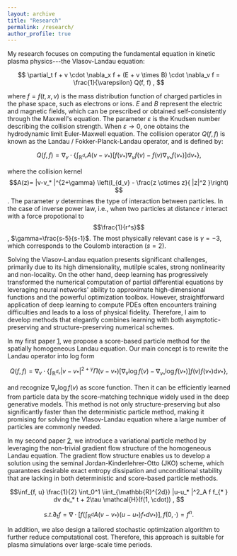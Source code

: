 ```yaml
---
layout: archive
title: "Research"
permalink: /research/
author_profile: true
---
```


My research focuses on computing the fundamental equation in kinetic plasma physics---the Vlasov-Landau equation:

$$ \partial_t f + v \cdot \nabla_x f + (E + v \times B) \cdot \nabla_v f = \frac{1}{\varepsilon} Q(f, f) , $$

where $f=f(t,x,v)$ is the mass distribution function of charged particles in the phase space, such as electrons or ions. $E$ and $B$ represent the electric and magnetic fields, which can be prescribed or obtained self-consistently through the Maxwell's equation. The parameter $\varepsilon$ is the Knudsen number describing the collision strength. When $\varepsilon \to 0$, one obtains the hydrodynamic limit Euler-Maxwell equation. The collision operator $Q(f,f)$ is known as the Landau / Fokker-Planck-Landau operator, and is defined by:

$$ Q(f,f) = \nabla_v \cdot \left\{ \int_{\mathbb{R}^{d_v}}  A(v-v_* ) [f(v_* )\nabla_v f(v) - f(v) \nabla_{v_* } f(v_* ) ] \mathrm{d}v_* \right\} , $$

where the collision kernel
$$A(z)= |v-v_* |^{2+\gamma} \left(I_{d_v} - \frac{z \otimes z}{ |z|^2 }\right) $$. The parameter $\gamma$ determines the type of interaction between particles. In the case of inverse power law, i.e., when two particles at distance $r$ interact with a force propotional to $$\frac{1}{r^s}$$, $\gamma=\frac{s-5}{s-1}$. The most physically relevant case is $\gamma=-3$, which corresponds to the Coulomb interaction ($s=2$). 

Solving the Vlasov-Landau equation presents significant challenges, primarily due to its high dimensionality, mutilple scales, strong nonlinearity and non-locality. On the other hand, deep learning has progressively transformed the numerical computation of partial differential equations by leveraging neural networks' ability to approximate high-dimensional functions and the powerful optimization toolbox. However, straightforward application of deep learning to compute PDEs often encounters training difficulties and leads to a loss of physical fidelity. Therefore, I aim to develop methods that elegantly combines learning with both asymptotic-preserving and structure-preserving numerical schemes.

In my first paper [1](https://arxiv.org/abs/2409.12296), we propose a score-based particle method for the spatially homogeneous Landau equation. Our main concept is to rewrite the Landau operator into log form

$$ Q(f,f) = \nabla_v \cdot \left\{ \int_{\mathbb{R}^{d_v}} |v-v_* |^{2+\gamma} \Pi(v-v_* ) [\nabla_v \log f(v) - \nabla_{v_* } \log f(v_* ) ]f(v) f(v_* ) \mathrm{d}v_* \right\} , $$

and recognize $\nabla_v \log f(v)$ as score function. Then it can be efficiently learned from particle data by the score-matching technique widely used in the deep generative models. This method is not only structure-preserving but also significantly faster than the deterministic particle method, making it promising for solving the Vlasov-Landau equation where a large number of particles are commonly needed. 

In my second paper [2](https://arxiv.org/abs/2405.05187), we introduce a variational particle method by leveraging the non-trivial gradient flow structure of the homogeneous Landau equation. The gradient flow structure enables us to develop a solution using the seminal Jordan-Kinderlehrer-Otto (JKO) scheme, which guarantees desirable exact entropy dissipation and unconditional stability that are lacking in both deterministic and score-based particle methods. 


    
$$\inf_{f, u} \frac{1}{2} \int_0^1 \iint_{\mathbb{R}^{2d}} |u-u_* |^2_A f f_{* } dv dv_* t + 2\tau \mathcal{H}(f(1, \cdot)) , $$
             
$$ s.t. \partial_t f = \nabla \cdot \left[ f \left( \int_{\mathbb{R}^d} A(v-v_* ) ( u-u_* ) f_{* } dv_* \right) \right] , f(0, \cdot) = f^n . $$
        

In addition, we also design a tailored stochastic optimization algorithm to further reduce computational cost. Therefore, this approach is suitable for plasma simulations over large-scale time periods.


